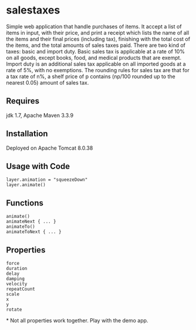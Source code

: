 
# salestaxes
Simple web application that handle purchases of items. It accept a list of items in input, with their price, and print a receipt which lists the name of all the items and their final prices (including tax), finishing with the total cost of the items, and the total amounts of sales taxes paid. 
There are two kind of taxes: basic and import duty. Basic sales tax is applicable at a rate of 10% on all goods, except books, food, and medical products that are exempt. Import duty is an additional sales tax applicable on all imported goods at a rate of 5%, with no exemptions.
The rounding rules for sales tax are that for a tax rate of n%, a shelf price of p contains
(np/100 rounded up to the nearest 0.05) amount of sales tax.

## Requires
jdk 1.7, Apache Maven 3.3.9

## Installation
Deployed on Apache Tomcat 8.0.38

## Usage with Code
    layer.animation = "squeezeDown"
    layer.animate()
    
## Functions
    animate()
    animateNext { ... }
    animateTo()
    animateToNext { ... }

## Properties
    force
    duration
    delay
    damping
    velocity
    repeatCount
    scale
    x
    y
    rotate

\* Not all properties work together. Play with the demo app.
